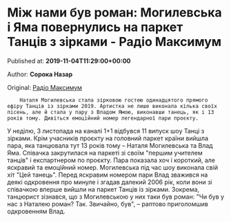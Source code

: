 
# Між нами був роман: Могилевська і Яма повернулись на паркет Танців з зірками - Радіо Максимум

Published at: **2019-11-04T11:29:00+00:00**

Author: **Сорока Назар**

Original: [Радіо Максимум](https://maximum.fm/mizh-nami-buv-roman-mogilevska-i-yama-povernulis-na-parket-tanciv-z-zirkami_n169021)


        Наталя Могилевська стала зірковою гостею одинадцятого прямого ефіру Танців із зірками 2019. Артистка не лише виконала кілька своїх пісень, але й стала у пару з Владом Ямою, виконавши танець, як і 13 років тому. Дивіться емоційний номер легендарної пари проєкту.
      
У неділю, 3 листопада на каналі 1+1 відбувся 11 випуск шоу Танці з зірками. Крім учасників проєкту на головний паркет країни вийшла пара, яка танцювала тут 13 років тому – Наталя Могилевська та Влад Яма. Співачка закрутилася на паркеті зі своїм "першим учителем танців" і експартнером по проєкту. Пара показала хоч і короткий, але яскравий та емоційний номер. Могилевська під час шоу виконала свій хіт "Цей танець".
Перед яскравим номером пари Влад зважився на деякі одкровення про минуле і згадав далекий 2006 рік, коли вони зі співачкою вперше вийшли на паркет Танців із зірками. Зокрема, танцюрист зізнався, що з Могилевською у них таки був роман: "Чи був у нас з Наталею роман? Так. Звичайно, був", – раптово приголомшив одкровенням Влад.
